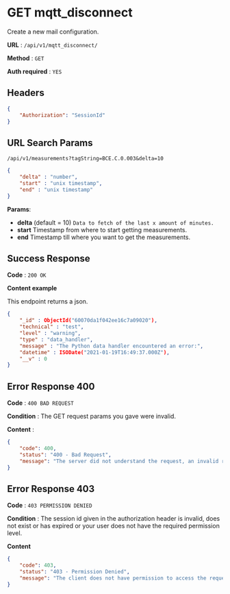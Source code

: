 # GET mqtt_disconnect

Create a new mail configuration.

**URL** : `/api/v1/mqtt_disconnect/`

**Method** : `GET`

**Auth required** : `YES`

## Headers

```json
{
    "Authorization": "SessionId"
}
```

## URL Search Params

`/api/v1/measurements?tagString=BCE.C.0.003&delta=10`
```json
{
    "delta" : "number",
    "start" : "unix timestamp",
    "end" : "unix timestamp"
}
```

**Params**:
 - **delta** (default = 10)
    `Data to fetch of the last x amount of minutes.`
 - **start**
    Timestamp from where to start getting measurements.
 - **end**
    Timestamp till where you want to get the measurements.


## Success Response

**Code** : `200 OK`

**Content example**

This endpoint returns a json.
```json
{
    "_id" : ObjectId("60070da1f042ee16c7a09020"),
    "technical" : "test",
    "level" : "warning",
    "type" : "data_handler",
    "message" : "The Python data handler encountered an error:",
    "datetime" : ISODate("2021-01-19T16:49:37.000Z"),
    "__v" : 0
}
```

## Error Response 400

**Code** : `400 BAD REQUEST`


**Condition** : The GET request params you gave were invalid.

**Content** :

```json
{
    "code": 400,
    "status": "400 - Bad Request",
    "message": "The server did not understand the request, an invalid request body or headers may have been given."
}
```

## Error Response 403

**Code** : `403 PERMISSION DENIED`

**Condition** : The session id given in the authorization header is invalid, does not exist or has expired or your user does not have the required permission level.

**Content**

```json
{
    "code": 403,
    "status": "403 - Permission Denied",
    "message": "The client does not have permission to access the requested resource."
}
```